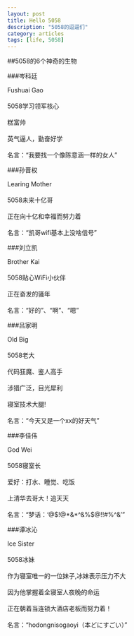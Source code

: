 ```yaml
---
layout: post
title: Hello 5058
description: "5058的逗逼们"
category: articles
tags: [life, 5058]
---
```


##5058的6个神奇的生物

###岑科廷

Fushuai Gao  
<br>
5058学习领军核心  
<br>
糕富帅  
<br>
英气逼人，勤奋好学  
<br>
名言：“我要找一个像陈意涵一样的女人”

###孙晋权

Learing Mother  
<br>
5058未来十亿哥  
<br>
正在向十亿和幸福而努力着  
<br>
名言：“凯哥wifi基本上没啥信号”

###刘立凯

Brother Kai  
<br>
5058贴心WiFi小伙伴  
<br>
正在奋发的骚年  
<br>
名言：“好的”、“啊”、“嗯”

###吕家明

Old Big  
<br>
5058老大  
<br>
代码狂魔、鉴人高手  
<br>
涉猎广泛，目光犀利  
<br>
寝室技术大腿!  
<br>
名言：“今天又是一个xx的好天气”

###李佳伟

God Wei  
<br>
5058寝室长  
<br>
爱好：打水、睡觉、吃饭  
<br>
上清华去哥大！追天天  
<br>
名言：“梦话：‘@$!@*&*^&%$@!!#%^&’”

###谭冰沁

Ice Sister  
<br>
5058冰妹  
<br>
作为寝室唯一的一位妹子,冰妹表示压力不大  
<br>
因为他掌握着全寝室人夜晚的命运  
<br>
正在朝着当连锁大酒店老板而努力着！  
<br>
名言：“hodongnisogaoyi（本どにすごい）”
